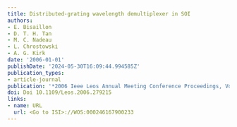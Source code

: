 ```yaml
---
title: Distributed-grating wavelength demultiplexer in SOI
authors:
- E. Bisaillon
- D. T. H. Tan
- M. C. Nadeau
- L. Chrostowski
- A. G. Kirk
date: '2006-01-01'
publishDate: '2024-05-30T16:09:44.994585Z'
publication_types:
- article-journal
publication: '*2006 Ieee Leos Annual Meeting Conference Proceedings, Vols 1 and 2*'
doi: Doi 10.1109/Leos.2006.279215
links:
- name: URL
  url: <Go to ISI>://WOS:000246167900233
---
```

